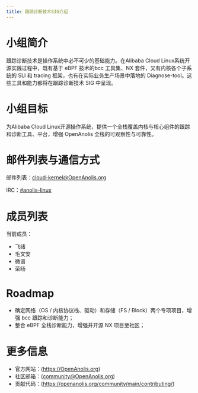 ```yaml
---
title: 跟踪诊断技术SIG介绍
---
```


# 小组简介

跟踪诊断技术是操作系统中必不可少的基础能力。在Alibaba Cloud Linux系统开源实践过程中，既有基于 eBPF 技术的bcc 工具集、NX 套件，又有内核各个子系统的 SLI 和 tracing 框架，也有在实际业务生产场景中落地的 Diagnose-tool。这些工具和能力都将在跟踪诊断技术 SIG 中呈现。

# 小组目标

为Alibaba Cloud Linux开源操作系统，提供一个全栈覆盖内核与核心组件的跟踪和诊断工具、平台，增强 OpenAnolis 全栈的可观察性与可靠性。

# 邮件列表与通信方式

邮件列表：[cloud-kernel@OpenAnolis.org](mailto:cloud-kernel@OpenAnolis.org)

IRC：[#anolis-linux](https://webchat.freenode.net/#anolis-linux)

# 成员列表

当前成员：

- 飞绪
- 毛文安
- 微谱
- 荣旸

# Roadmap

- 确定网络（OS / 内核协议栈、驱动）和存储（FS / Block）两个专项项目，增强 bcc 跟踪和诊断能力；
- 整合 eBPF 全栈诊断能力，增强并开源 NX 项目至社区；

# 更多信息

- 官方网站：(https://OpenAnolis.org)
- 社区邮箱：([community@OpenAnolis.org](mailto:community@OpenAnolis.org))
- 贡献代码：(https://openanolis.org/community/main/contributing/)

